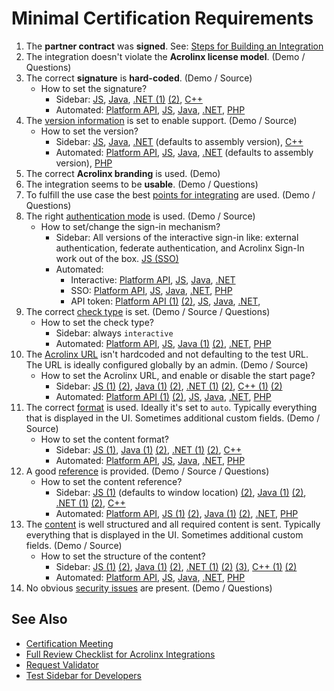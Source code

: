 # Minimal Certification Requirements

1) The **partner contract** was **signed**. See: [Steps for Building an Integration](https://docs.acrolinx.com/customintegrations/steps-for-building-an-integration)
2) The integration doesn't violate the **Acrolinx license model**. (Demo / Questions)
3) The correct **signature** is **hard-coded**. (Demo / Source)
   + How to set the signature?
      * Sidebar: [JS](https://github.com/acrolinx/acrolinx-sidebar-demo/blob/d49f8e5fc22d6ddaef033ccfacdba30d91ced9e2/samples/config.js#L29),
      [Java](https://github.com/acrolinx/acrolinx-sidebar-demo-java/blob/c32678dec4cfd849cc9d33e78fab2ace2bb1de0a/demo/swing/src/main/java/com/acrolinx/client/sidebar/demo/swing/AcrolinxDemoClientSwing.java#L40),
      [.NET (1)](https://github.com/acrolinx/acrolinx-sidebar-demo-dotnet#configuration)
      [(2)](https://github.com/acrolinx/acrolinx-sidebar-demo-dotnet/blob/master/Acrolinx.Demo.Sidebar/MultiSample.Designer.cs#L144),
      [C++](https://github.com/acrolinx/sidebar-demo-cpp/blob/064939fbfbe2e4b238ab9250b1568a3d91475382/Acrolinx.Adapter.Demo.Sidebar.Cpp/Acrolinx.Adapter.Demo.Sidebar.CppDlg.cpp#L115)
      * Automated: [Platform API](https://acrolinxapi.docs.apiary.io/#introduction/general-headers/signature),
      [JS](https://github.com/acrolinx/sdk-js/blob/2d6436f9b994137a646bcaed69ba70e04ec9e765/test/integration-server/acrolinx-endpoint.test.ts#L65),
      [Java](https://github.com/acrolinx/sdk-java/blob/127d42a5247e4e52d72ce829b649befbfb2eeffd/src/test/java/com/acrolinx/client/sdk/integration/CheckTest.java#L191),
      [.NET](https://github.com/acrolinx/sdk-dotnet/blob/dc346b53ee3b274ecfd40dfe5e4af4855fea4695/Acrolinx.Net/Acrolinx.Net.Tests/TestEnvironment.cs#L26),
      [PHP](https://github.com/acrolinx/sdk-php/blob/21d976471d389f3ea8b9175ce70b26b3588fa4b3/tests/AcrolinxEndpointTest.php#L60)
4) The [version information](project-setup.md#version-information) is set to enable support. (Demo / Source)
   + How to set the version?
      * Sidebar: [JS](https://github.com/acrolinx/acrolinx-sidebar-demo/blob/d49f8e5fc22d6ddaef033ccfacdba30d91ced9e2/samples/config.js#L67),
      [Java](https://github.com/acrolinx/acrolinx-sidebar-demo-java/blob/c32678dec4cfd849cc9d33e78fab2ace2bb1de0a/demo/swing/src/main/java/com/acrolinx/client/sidebar/demo/swing/AcrolinxDemoClientSwing.java#L38),
      [.NET](https://github.com/acrolinx/acrolinx-sidebar-demo-dotnet/blob/d7194416157e3661fbce8c5473a7bae14059e041/Acrolinx.Demo.Sidebar/Integration.cs#L52)
      (defaults to assembly version),
      [C++](https://github.com/acrolinx/sidebar-demo-cpp/blob/064939fbfbe2e4b238ab9250b1568a3d91475382/Acrolinx.Adapter.Demo.Sidebar.Cpp/Acrolinx.Adapter.Demo.Sidebar.CppDlg.cpp#L125)
      * Automated: [Platform API](https://acrolinxapi.docs.apiary.io/#introduction/general-headers/signature),
      [JS](https://github.com/acrolinx/sdk-js/blob/2d6436f9b994137a646bcaed69ba70e04ec9e765/test/integration-server/acrolinx-endpoint.test.ts#L66),
      [Java](https://github.com/acrolinx/sdk-java/blob/127d42a5247e4e52d72ce829b649befbfb2eeffd/src/test/java/com/acrolinx/client/sdk/integration/CheckTest.java#L191),
      [.NET](https://github.com/acrolinx/sdk-dotnet/blob/2655e198e13fa05e7ba8bd3a15b221223e5f4ce7/Acrolinx.Net/Acrolinx.Net/AcrolinxEndpoint.cs#L61)
      (defaults to assembly version),
      [PHP](https://github.com/acrolinx/sdk-php/blob/21d976471d389f3ea8b9175ce70b26b3588fa4b3/src/AcrolinxEndpoint.php#L96)
5) The correct **Acrolinx branding** is used. (Demo)
6) The integration seems to be **usable**. (Demo / Questions)
7) To fulfill the use case the best [points for integrating](integration-points.md) are used. (Demo / Questions)
8) The right [authentication mode](configuration.md#authentication) is used. (Demo / Source)
   + How to set/change the sign-in mechanism?
      * Sidebar: All versions of the interactive sign-in like: external authentication, federate authentication, and
        Acrolinx Sign-In work out of the box. [JS (SSO)](https://github.com/acrolinx/acrolinx-sidebar-demo/blob/d49f8e5fc22d6ddaef033ccfacdba30d91ced9e2/samples/config.js#L61)
      * Automated:
         + Interactive: [Platform API](https://github.com/acrolinx/platform-api#getting-an-access-token-with-acrolinx-sign-in),
           [JS](https://github.com/acrolinx/sdk-js/blob/217ea70387d8f20f74b3fff1e61addd97699f3ac/test/unit/signin.test.ts#L108),
           [Java](https://github.com/acrolinx/sdk-java/blob/127d42a5247e4e52d72ce829b649befbfb2eeffd/src/test/java/com/acrolinx/client/sdk/integration/SignInInteractiveTest.java#L44),
           [.NET](https://github.com/acrolinx/sdk-dotnet/blob/2655e198e13fa05e7ba8bd3a15b221223e5f4ce7/Acrolinx.Net/Acrolinx.Net.Tests/EndpointTest.cs#L115)
         + SSO: [Platform API](https://acrolinxapi.docs.apiary.io/#reference/authentication-api/requestvalidate-an-api-token),
           [JS](https://github.com/acrolinx/sdk-js/blob/2d6436f9b994137a646bcaed69ba70e04ec9e765/test/integration-server/acrolinx-endpoint.test.ts#L149),
           [Java](https://github.com/acrolinx/sdk-java/blob/127d42a5247e4e52d72ce829b649befbfb2eeffd/src/test/java/com/acrolinx/client/sdk/integration/SignInSsoTest.java#L32),
           [.NET](https://github.com/acrolinx/sdk-dotnet/blob/dc346b53ee3b274ecfd40dfe5e4af4855fea4695/Acrolinx.Net/Acrolinx.Net.Tests/EndpointTest.cs#L60),
           [PHP](https://github.com/acrolinx/sdk-php/blob/21d976471d389f3ea8b9175ce70b26b3588fa4b3/tests/AcrolinxEndpointTest.php#L122)
         + API token: [Platform API (1)](https://acrolinxapi.docs.apiary.io/#introduction/general-headers/access-token)
           [(2)](https://github.com/acrolinx/platform-api#getting-an-api-token),
           [JS](https://github.com/acrolinx/sdk-js/blob/2d6436f9b994137a646bcaed69ba70e04ec9e765/test/integration-server/acrolinx-endpoint.test.ts#L185),
           [Java](https://github.com/acrolinx/sdk-java/blob/127d42a5247e4e52d72ce829b649befbfb2eeffd/src/test/java/com/acrolinx/client/sdk/integration/CheckTest.java#L193),
           [.NET](https://github.com/acrolinx/sdk-dotnet/blob/2655e198e13fa05e7ba8bd3a15b221223e5f4ce7/Acrolinx.Net/Acrolinx.Net.Tests/EndpointTest.cs#L261),
9) The correct [check type](check-types.md) is set. (Demo / Source / Questions)
    + How to set the check type?
      * Sidebar: always `interactive`
      * Automated: [Platform API](https://acrolinxapi.docs.apiary.io/#reference/checking-api/submit-a-check/submit-a-check),
      [JS](https://github.com/acrolinx/sdk-js/blob/2d6436f9b994137a646bcaed69ba70e04ec9e765/src/check.ts#L64),
      [Java (1)](https://github.com/acrolinx/sdk-java/blob/127d42a5247e4e52d72ce829b649befbfb2eeffd/src/test/java/com/acrolinx/client/sdk/integration/CheckTest.java#L237)
      [(2)](https://acrolinx.github.io/sdk-java/com/acrolinx/client/sdk/check/CheckOptionsBuilder.html#withCheckType-com.acrolinx.client.sdk.check.CheckType-),
      [.NET](https://github.com/acrolinx/sdk-dotnet/blob/20ca7d1e7d58caf5f60cba33dbca72d7700e39ae/Acrolinx.Net/Acrolinx.Net/Check/CheckOptions.cs#L30),
      [PHP](https://github.com/acrolinx/sdk-php/blob/21d976471d389f3ea8b9175ce70b26b3588fa4b3/tests/AcrolinxEndpointTest.php#L274)
10) The [Acrolinx URL](configuration.md#acrolinx-url) isn't hardcoded and not defaulting to the test URL.
    The URL is ideally configured globally by an admin. (Demo / Source)
    + How to set the Acrolinx URL, and enable or disable the start page?
      * Sidebar: [JS (1)](https://github.com/acrolinx/acrolinx-sidebar-demo/blob/d49f8e5fc22d6ddaef033ccfacdba30d91ced9e2/samples/config.js#L28)
      [(2)](https://github.com/acrolinx/acrolinx-sidebar-demo/blob/d49f8e5fc22d6ddaef033ccfacdba30d91ced9e2/samples/config.js#L57),
      [Java (1)](https://acrolinx.github.io/sidebar-sdk-java/com/acrolinx/sidebar/pojo/settings/AcrolinxSidebarInitParameter.AcrolinxSidebarInitParameterBuilder.html#withServerAddress-java.lang.String-)
      [(2)](https://acrolinx.github.io/sidebar-sdk-java/com/acrolinx/sidebar/pojo/settings/AcrolinxSidebarInitParameter.AcrolinxSidebarInitParameterBuilder.html#withShowServerSelector-java.lang.Boolean-),
      [.NET (1)](https://github.com/acrolinx/acrolinx-sidebar-demo-dotnet/blob/d7194416157e3661fbce8c5473a7bae14059e041/Acrolinx.Demo.Sidebar/Integration.cs#L40)
      [(2)](https://github.com/acrolinx/acrolinx-sidebar-demo-dotnet/blob/d7194416157e3661fbce8c5473a7bae14059e041/Acrolinx.Demo.Sidebar/Integration.cs#L41),
      [C++ (1)](https://github.com/acrolinx/sidebar-demo-cpp/blob/064939fbfbe2e4b238ab9250b1568a3d91475382/Acrolinx.Adapter.Demo.Sidebar.Cpp/Acrolinx.Adapter.Demo.Sidebar.CppDlg.cpp#L108)
      [(2)](https://github.com/acrolinx/sidebar-demo-cpp/blob/064939fbfbe2e4b238ab9250b1568a3d91475382/Acrolinx.Adapter.Demo.Sidebar.Cpp/Acrolinx.Adapter.Demo.Sidebar.CppDlg.cpp#L109)
      * Automated:
      [Platform API (1)](https://github.com/acrolinx/platform-api#getting-started)
      [(2)](https://acrolinxapi.docs.apiary.io/#introduction/general-headers/base-url),
      [JS](https://github.com/acrolinx/sdk-js/blob/2d6436f9b994137a646bcaed69ba70e04ec9e765/test/integration-server/acrolinx-endpoint.test.ts#L62),
      [Java](https://github.com/acrolinx/sdk-java/blob/127d42a5247e4e52d72ce829b649befbfb2eeffd/src/test/java/com/acrolinx/client/sdk/integration/CheckTest.java#L191),
      [.NET](https://github.com/acrolinx/sdk-dotnet/blob/dc346b53ee3b274ecfd40dfe5e4af4855fea4695/Acrolinx.Net/Acrolinx.Net.Tests/TestEnvironment.cs#L27),
      [PHP](https://github.com/acrolinx/sdk-php/blob/21d976471d389f3ea8b9175ce70b26b3588fa4b3/tests/AcrolinxEndpointTest.php#L53)
11) The correct [format](text-extraction.md#check-format-and-supporting-multiformat-editors) is used.
  Ideally it's set to `auto`.
  Typically everything that is displayed in the UI.
  Sometimes additional custom fields. (Demo / Source)
    + How to set the content format?
      * Sidebar: [JS (1)](https://acrolinx.github.io/sidebar-sdk-js/pluginDoc/interfaces/adapterinterface.html#getformat),
      [Java (1)](https://github.com/acrolinx/acrolinx-sidebar-demo-java/blob/c32678dec4cfd849cc9d33e78fab2ace2bb1de0a/demo/jfx/src/main/java/com/acrolinx/client/sidebar/demo/jfx/AcrolinxJFXIntegration.java#L34)
      [(2)](https://acrolinx.github.io/sidebar-sdk-java/com/acrolinx/sidebar/InputAdapterInterface.html#getInputFormat--),
      [.NET (1)](https://github.com/acrolinx/acrolinx-sidebar-demo-dotnet/blob/79ee2e363ac4bc51e1d6e9d9572660a31cf4da5f/Acrolinx.Demo.Sidebar/Integration.cs#L79)
      [(2)](https://github.com/acrolinx/sidebar-sdk-dotnet/blob/667d774265fa48f230cc751c79c1ba0a7fa64515/Acrolinx.Sidebar/Documents/IDocument.cs#L11),
      [C++](https://github.com/acrolinx/sidebar-demo-cpp/blob/064939fbfbe2e4b238ab9250b1568a3d91475382/Acrolinx.Adapter.Demo.Sidebar.Cpp/Acrolinx.Adapter.Demo.Sidebar.CppDlg.cpp#L140)
      * Automated: [Platform API](https://acrolinxapi.docs.apiary.io/#reference/checking-api/submit-a-check/submit-a-check),
      [JS](https://github.com/acrolinx/sdk-js/blob/2d6436f9b994137a646bcaed69ba70e04ec9e765/src/check.ts#L67),
      [Java](https://acrolinx.github.io/sdk-java/com/acrolinx/client/sdk/check/CheckOptionsBuilder.html#withContentFormat-java.lang.String-),
      [.NET](https://github.com/acrolinx/sdk-dotnet/blob/dc346b53ee3b274ecfd40dfe5e4af4855fea4695/Acrolinx.Net/Acrolinx.Net.Tests/EndpointTest.cs#L151),
      [PHP](https://github.com/acrolinx/sdk-php/blob/21d976471d389f3ea8b9175ce70b26b3588fa4b3/tests/AcrolinxEndpointTest.php#L275)
12) A good [reference](text-extraction.md#Enable-Acrolinx-Providing-Guidance-and-Analytics) is provided.
    (Demo / Source / Questions)
    + How to set the content reference?
      * Sidebar: [JS (1)](https://github.com/acrolinx/acrolinx-sidebar-demo/blob/d49f8e5fc22d6ddaef033ccfacdba30d91ced9e2/samples/config.js#L33)
      (defaults to window location)
      [(2)](https://acrolinx.github.io/sidebar-sdk-js/pluginDoc/interfaces/successfulcontentextractionresult.html#documentreference),
      [Java (1)](https://github.com/acrolinx/acrolinx-sidebar-demo-java/blob/c32678dec4cfd849cc9d33e78fab2ace2bb1de0a/demo/jfx/src/main/java/com/acrolinx/client/sidebar/demo/jfx/AcrolinxJFXIntegration.java#L34)
      [(2)](https://acrolinx.github.io/sidebar-sdk-java/com/acrolinx/sidebar/InputAdapterInterface.html#getDocumentReference--),
      [.NET (1)](https://github.com/acrolinx/acrolinx-sidebar-demo-dotnet/blob/79ee2e363ac4bc51e1d6e9d9572660a31cf4da5f/Acrolinx.Demo.Sidebar/Integration.cs#L87)
      [(2)](https://github.com/acrolinx/sidebar-sdk-dotnet/blob/667d774265fa48f230cc751c79c1ba0a7fa64515/Acrolinx.Sidebar/Documents/IDocument.cs#L12),
      [C++](https://github.com/acrolinx/sidebar-demo-cpp/blob/064939fbfbe2e4b238ab9250b1568a3d91475382/Acrolinx.Adapter.Demo.Sidebar.Cpp/Acrolinx.Adapter.Demo.Sidebar.CppDlg.cpp#L140)
      * Automated: [Platform API](https://acrolinxapi.docs.apiary.io/#reference/checking-api/submit-a-check/submit-a-check),
      [JS (1)](https://github.com/acrolinx/sdk-js/blob/2d6436f9b994137a646bcaed69ba70e04ec9e765/examples/check.ts#L50)
      [(2)](https://github.com/acrolinx/sdk-js/blob/2d6436f9b994137a646bcaed69ba70e04ec9e765/src/check.ts#L73),
      [Java (1)](https://github.com/acrolinx/sdk-java/blob/127d42a5247e4e52d72ce829b649befbfb2eeffd/src/test/java/com/acrolinx/client/sdk/integration/CheckTest.java#L212)
      [(2)](https://acrolinx.github.io/sdk-java/com/acrolinx/client/sdk/check/CheckRequestBuilder.html#withContentReference-java.lang.String-),
      [.NET](https://github.com/acrolinx/sdk-demo-dotnet/blob/17b73231e7f3e1fc6286ab8b6549281f1f0ee70c/Acrolinx.Net.Demo/Program.cs#L41),
      [PHP](https://github.com/acrolinx/sdk-php/blob/21d976471d389f3ea8b9175ce70b26b3588fa4b3/tests/AcrolinxEndpointTest.php#L282)
13) The [content](text-extraction.md#structure) is well structured and all required content is sent.
  Typically everything that is displayed in the UI. Sometimes additional custom fields. (Demo / Source)
    + How to set the structure of the content?
      * Sidebar: [JS (1)](https://github.com/acrolinx/acrolinx-sidebar-demo/blob/d49f8e5fc22d6ddaef033ccfacdba30d91ced9e2/samples/multi-editor.html#L80)
      [(2)](https://github.com/acrolinx/acrolinx-sidebar-demo/blob/d49f8e5fc22d6ddaef033ccfacdba30d91ced9e2/samples/multi-editor.html#L93),
      [Java (1)](https://github.com/acrolinx/acrolinx-sidebar-demo-java/blob/c32678dec4cfd849cc9d33e78fab2ace2bb1de0a/demo/jfx/src/main/java/com/acrolinx/client/sidebar/demo/jfx/AcrolinxJFXIntegration.java#L34)
      [(2)](https://acrolinx.github.io/sidebar-sdk-java/com/acrolinx/sidebar/InputAdapterInterface.html#getContent--),
      [.NET (1)](https://github.com/acrolinx/acrolinx-sidebar-demo-dotnet/blob/79ee2e363ac4bc51e1d6e9d9572660a31cf4da5f/Acrolinx.Demo.Sidebar/Integration.cs#L79)
      [(2)](https://github.com/acrolinx/acrolinx-sidebar-demo-dotnet/blob/79ee2e363ac4bc51e1d6e9d9572660a31cf4da5f/Acrolinx.Demo.Sidebar/Integration.cs#L76)
      [(3)](https://github.com/acrolinx/sidebar-sdk-dotnet/blob/667d774265fa48f230cc751c79c1ba0a7fa64515/Acrolinx.Sidebar/Util/Adapter/IAdapter.cs#L14),
      [C++ (1)](https://github.com/acrolinx/sidebar-demo-cpp/blob/064939fbfbe2e4b238ab9250b1568a3d91475382/Acrolinx.Adapter.Demo.Sidebar.Cpp/Acrolinx.Adapter.Demo.Sidebar.CppDlg.cpp#L140)
      [(2)](https://github.com/acrolinx/sidebar-demo-cpp/blob/064939fbfbe2e4b238ab9250b1568a3d91475382/Acrolinx.Adapter.Demo.Sidebar.Cpp/Acrolinx.Adapter.Demo.Sidebar.CppDlg.cpp#L141)
      * Automated: [Platform API](https://acrolinxapi.docs.apiary.io/#reference/checking-api/submit-a-check/submit-a-check),
      [JS](https://github.com/acrolinx/sdk-js/blob/2d6436f9b994137a646bcaed69ba70e04ec9e765/src/check.ts#L53),
      [Java](https://github.com/acrolinx/sdk-java/blob/127d42a5247e4e52d72ce829b649befbfb2eeffd/src/test/java/com/acrolinx/client/sdk/integration/CheckTest.java#L118),
      [.NET](https://github.com/acrolinx/sdk-dotnet/blob/dc346b53ee3b274ecfd40dfe5e4af4855fea4695/Acrolinx.Net/Acrolinx.Net.Tests/EndpointTest.cs#L148),
      [PHP](https://github.com/acrolinx/sdk-php/blob/81d8d6e6f3fa17f53299b2af923f4d86045d5d4b/tests/AcrolinxEndpointTest.php#L280)
14) No obvious [security issues](security-safety.md) are present. (Demo / Questions)

## See Also

* [Certification Meeting](sdk-support.md#Certification-Meeting)
* [Full Review Checklist for Acrolinx Integrations](checklist.md)
* [Request Validator](https://docs.acrolinx.com/kb/en/how-to-use-the-request-validator-13730818.html)
* [Test Sidebar for Developers](test-sidebar.md)
